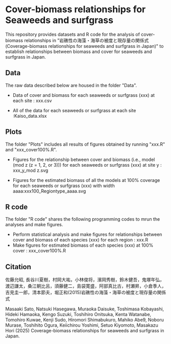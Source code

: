 # Cover-biomass relationships for Seaweeds and surfgrass

This repository provides datasets and R code for the analysis of cover-biomass relationships in "岩礁性の海藻・海草の被度と現存量の関係式　(Coverage-biomass relationships for seaweeds and surfgrass in Japan)"  to establish relationships between biomass and cover for seaweeds and surfgrass in Japan.



## Data

The raw data described below are housed in the folder "Data".

* Data of cover and biomass for each seaweeds or surfgrass (xxx) at each site : xxx.csv

* All of the data for each seaweeds or surfgrass at each site :Kaiso\_data.xlsx



## Plots

The folder "Plots" includes all results of figures obtained by running "xxx.R" and "xxx\_cover100%.R".

* Figures for the  relationship between cover and biomass (i.e., model (mod z (z = 1, 2, or 3))) for each seaweeds or surfgrass (xxx) at site y  : xxx\_y\_mod z.svg

* Figures for the estimated biomass of all the models at 100% coverage for each seaweeds or surfgrass (xxx) with width aaaa:xxx100\_Regiontype\_aaaa.svg



## R code

The folder "R code" shares the following programming codes to mrun the analyses and make figures.

* Perform statistical analysis and make figures for relationships between cover and biomass of each species (xxx) for each region : xxx.R
* Make figures for estimated biomass of each species (xxx) at 100% cover : xxx\_cover100%.R



## Citation

佐藤允昭, 長谷川夏樹，村岡大祐，小林俊将，濱岡秀樹，鈴木健吾，鬼塚年弘，渡辺謙太，桑江朝比呂，須藤健二，島袋寛盛，阿部真比古，村瀬昇，小倉季人，吉見圭一郎，清本節夫，堀正和(2015)岩礁性の海藻・海草の被度と現存量の関係式

Masaaki Sato, Natsuki Hasegawa, Muraoka Daisuke, Toshimasa Kobayashi, Hideki Hamaoka, Kengo Suzuki, Toshihiro Onitsuka, Kenta Watanabe, Tomohiro Kuwae, Kenji Sudo, Hiromori Shimabukuro, Mahiko Abe9, Noboru Murase, Toshihito Ogura, Keiichirou Yoshimi, Setuo Kiyomoto, Masakazu Hori (2025) Coverage-biomass relationships for seaweeds and surfgrass in Japan.

